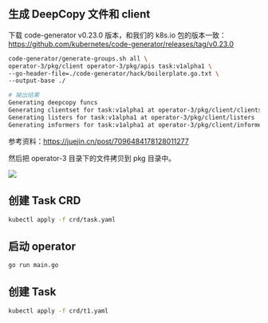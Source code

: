 ## 生成 DeepCopy 文件和 client

下载 code-generator v0.23.0 版本，和我们的 k8s.io 包的版本一致：https://github.com/kubernetes/code-generator/releases/tag/v0.23.0

```bash
code-generator/generate-groups.sh all \
operator-3/pkg/client operator-3/pkg/apis task:v1alpha1 \
--go-header-file=./code-generator/hack/boilerplate.go.txt \
--output-base ./

# 输出结果
Generating deepcopy funcs
Generating clientset for task:v1alpha1 at operator-3/pkg/client/clientset
Generating listers for task:v1alpha1 at operator-3/pkg/client/listers
Generating informers for task:v1alpha1 at operator-3/pkg/client/informers
```

参考资料：https://juejin.cn/post/7096484178128011277

然后把 operator-3 目录下的文件拷贝到 pkg 目录中。

![](https://chengzw258.oss-cn-beijing.aliyuncs.com/Article/20230719082630.png)

## 创建 Task CRD

```bash
kubectl apply -f crd/task.yaml
```

## 启动 operator

```bash
go run main.go
```

## 创建 Task

```bash
kubectl apply -f crd/t1.yaml
```